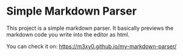 # Simple Markdown Parser

This project is a simple markdown parser. It basically previews the markdown code you write into the editor as html.

You can check it on: https://m3xy0.github.io/my-markdown-parser/
